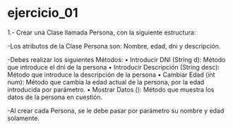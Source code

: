 # ejercicio_01

1.- Crear una Clase llamada Persona, con la siguiente estructura: 

  -Los atributos de la Clase Persona son: Nombre, edad, dni y descripción.
  
  -Debes realizar los siguientes Métodos: 
    • Introducir DNI (String d): Método que introduce el dni de la persona 
    • Introducir Descripción (String desc): Método que introduce la descripción de la persona
    • Cambiar Edad (int num): Método que cambia la edad actual de la persona, por la edad introducida por parámetro.
    • Mostrar Datos (): Método que muestra los datos de la persona en cuestión.
  
  -Al crear cada Persona, se le debe pasar por parámetro su nombre y edad solamente.
